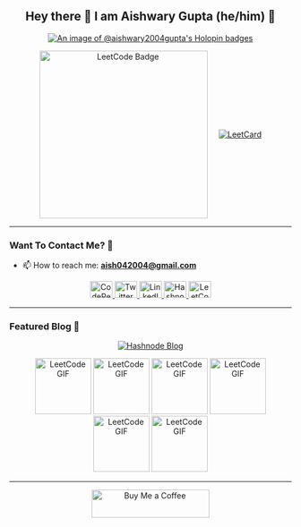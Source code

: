 <h2 align="center"> Hey there 👋 I am Aishwary Gupta (he/him) 🙋 </h2> 

<p align="center">
  <a href="https://holopin.io/@aishwary2004gupta">
    <img src="https://holopin.me/aishwary2004gupta" alt="An image of @aishwary2004gupta's Holopin badges" />
  </a>
</p>

<p align="center" style="display: flex; justify-content: center; align-items: center; gap: 20px;">
  <a href="https://leetcode.com/u/Aishwary2004Gupta/">
    <img src="https://leetcode-badge-showcase.vercel.app/api?username=Aishwary2004Gupta&theme=dark&filter=daily&border=border" alt="LeetCode Badge" width="300" />
  </a>
  <a href="https://leetcode.com/u/Aishwary2004Gupta/">
    <img src="https://leetcard.jacoblin.cool/Aishwary2004Gupta?ext=heatmap" alt="LeetCard" />
  </a>
</p>


---

### Want To Contact Me? 📱

- 📫 How to reach me: **aish042004@gmail.com**

<p align="center">
  <a href="https://codepen.io/aishwary2004gupta" target="blank">
    <img src="https://raw.githubusercontent.com/rahuldkjain/github-profile-readme-generator/master/src/images/icons/Social/codepen.svg" alt="CodePen" height="30" width="40" />
  </a>
  <a href="https://twitter.com/aish2004gupta" target="blank">
    <img src="https://raw.githubusercontent.com/rahuldkjain/github-profile-readme-generator/master/src/images/icons/Social/twitter.svg" alt="Twitter" height="30" width="40" />
  </a>
  <a href="https://linkedin.com/in/aishwary-gupta-" target="blank">
    <img src="https://raw.githubusercontent.com/rahuldkjain/github-profile-readme-generator/master/src/images/icons/Social/linked-in-alt.svg" alt="LinkedIn" height="30" width="40" />
  </a>
  <a href="https://hashnode.com/@aishwarygupta" target="blank">
    <img src="https://raw.githubusercontent.com/rahuldkjain/github-profile-readme-generator/master/src/images/icons/Social/hashnode.svg" alt="Hashnode" height="30" width="40" />
  </a>
  <a href="https://www.leetcode.com/aishwary2004gupta" target="blank">
    <img src="https://raw.githubusercontent.com/rahuldkjain/github-profile-readme-generator/master/src/images/icons/Social/leet-code.svg" alt="LeetCode" height="30" width="40" />
  </a>
</p>

---

### Featured Blog 📝

<p align="center">
  <a href="https://aishwarygupta.hashnode.dev/?source=top_nav_blog_home">
    <img src="https://github.com/user-attachments/assets/232abce3-1bfd-4708-9e29-5b1ec5caf24c" alt="Hashnode Blog" />
  </a>
</p>

<p align="center">
  <img src="https://assets.leetcode.com/static_assets/marketing/2024.gif" alt="LeetCode GIF" width="100" />
  <img src="https://assets.leetcode.com/static_assets/others/2550.gif" alt="LeetCode GIF" width="100" />
  <img src="https://assets.leetcode.com/static_assets/marketing/2024-200.gif" alt="LeetCode GIF" width="100" />
  <img src="https://assets.leetcode.com/static_assets/marketing/365_new.gif" alt="LeetCode GIF" width="100" />
  <img src="https://assets.leetcode.com/static_assets/marketing/2024-100-new.gif" alt="LeetCode GIF" width="100" />
  <img src="https://assets.leetcode.com/static_assets/marketing/2024-50.gif" alt="LeetCode GIF" width="100" />
</p>

---

<p align="center">
  <a href="https://www.buymeacoffee.com/aishwary_gupta">
    <img src="https://cdn.buymeacoffee.com/buttons/v2/default-yellow.png" alt="Buy Me a Coffee" height="50" width="210" />
  </a>
</p>

